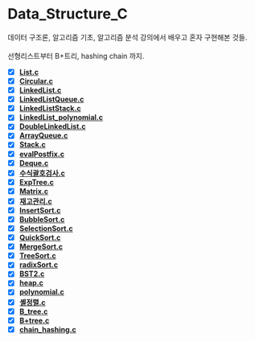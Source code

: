 # Data_Structure_C
데이터 구조론, 알고리즘 기초, 알고리즘 분석 강의에서 배우고 혼자 구현해본 것들.
<br>
<br>
선형리스트부터 B+트리, hashing chain 까지.
- [x]  **[List.c](https://github.com/choijw1004/Data_Structure_C/blob/main/files/List.c)**
- [x]  **[Circular.c](https://github.com/choijw1004/Data_Structure_C/blob/main/files/Circular.c)**
- [x]  **[LinkedList.c](https://github.com/choijw1004/Data_Structure_C/blob/main/files/LinkedList.c)**
- [x]  **[LinkedListQueue.c](https://github.com/choijw1004/Data_Structure_C/blob/main/files/LinkedListQueue.c)**
- [x]  **[LinkedListStack.c](https://github.com/choijw1004/Data_Structure_C/blob/main/files/LinkedListStack.c)**
- [x]  **[LinkedList_polynomial.c](https://github.com/choijw1004/Data_Structure_C/blob/main/files/LinkedList_polynomial.c)**
- [x]  **[DoubleLinkedList.c](https://github.com/choijw1004/Data_Structure_C/blob/main/files/DoubleLinkedList.c)**
- [x]  **[ArrayQueue.c](https://github.com/choijw1004/Data_Structure_C/blob/main/files/ArrayQueue.c)**
- [x]  **[Stack.c](https://github.com/choijw1004/Data_Structure_C/blob/main/files/Stack.c)**
- [x]  **[evalPostfix.c](https://github.com/choijw1004/Data_Structure_C/blob/main/files/evalPostfix.c)**
- [x]  **[Deque.c](https://github.com/choijw1004/Data_Structure_C/blob/main/files/Deque.c)**
- [x]  **[수식괄호검사.c](https://github.com/choijw1004/Data_Structure_C/blob/main/files/%EC%88%98%EC%8B%9D%EA%B4%84%ED%98%B8%EA%B2%80%EC%82%AC.c)**
- [x]  **[ExpTree.c](https://github.com/choijw1004/Data_Structure_C/blob/main/files/ExpTree.c)**
- [x]  **[Matrix.c](https://github.com/choijw1004/Data_Structure_C/blob/main/files/Matrix.c)**
- [x]  **[재고관리.c](https://github.com/choijw1004/Data_Structure_C/blob/main/files/%EC%9E%AC%EA%B3%A0%EA%B4%80%EB%A6%AC.c)**
- [x]  **[InsertSort.c](https://github.com/choijw1004/Data_Structure_C/blob/main/files/InsertSort.c)**
- [x]  **[BubbleSort.c](https://github.com/choijw1004/Data_Structure_C/blob/main/files/BubbleSort.c)**
- [x]  **[SelectionSort.c](https://github.com/choijw1004/Data_Structure_C/blob/main/files/SelectionSort.c)**
- [x]  **[QuickSort.c](https://github.com/choijw1004/Data_Structure_C/blob/main/files/QuickSort.c)**
- [x]  **[MergeSort.c](https://github.com/choijw1004/Data_Structure_C/blob/main/files/MergeSort.c)**
- [x]  **[TreeSort.c](https://github.com/choijw1004/Data_Structure_C/blob/main/files/TreeSort.c)**
- [x]  **[radixSort.c](https://github.com/choijw1004/Data_Structure_C/blob/main/files/radixSort.c)**
- [x]  **[BST2.c](https://github.com/choijw1004/Data_Structure_C/blob/main/files/BST2.c)**
- [x]  **[heap.c](https://github.com/choijw1004/Data_Structure_C/blob/main/files/heap.c)**
- [x]  **[polynomial.c](https://github.com/choijw1004/Data_Structure_C/blob/main/files/polynomial.c)**
- [x]  **[셸정렬.c](https://github.com/choijw1004/Data_Structure_C/blob/main/files/%EC%85%B8%EC%A0%95%EB%A0%AC.c)**
- [x]  **[B_tree.c](https://github.com/choijw1004/Data_Structure_C/blob/main/files/B_tree.c)**
- [x]  **[B+tree.c](https://github.com/choijw1004/Data_Structure_C/blob/main/files/b_plus_tree.c)**
- [x]  **[chain_hashing.c](https://github.com/choijw1004/Data_Structure_C/blob/main/files/chain_hashing.c)**